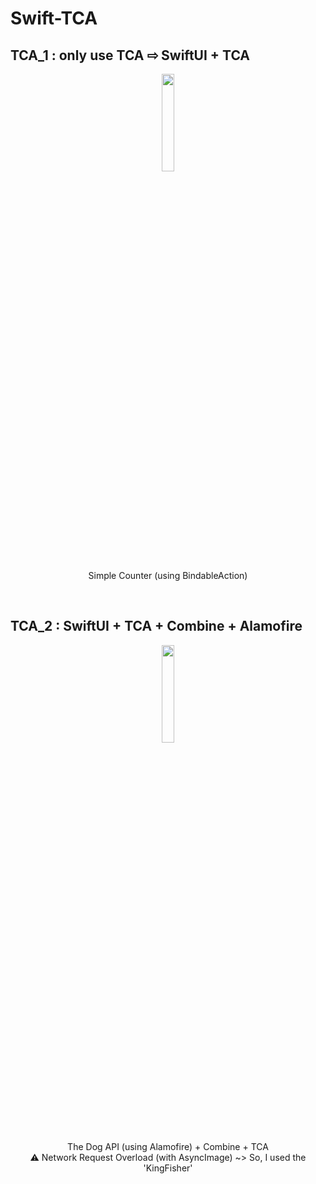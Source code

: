 # Swift-TCA

TCA_1 : only use TCA ⇨ SwiftUI + TCA
--- 

<p align="center">
  <img src="https://github.com/DinggiDing/Swift-TCA/assets/77246590/ae632776-09df-4576-a7ad-454d0b669bde" width="20%" height="20%"/>
</p>
<p align="center">
  Simple Counter (using BindableAction)
</p>

&nbsp;
&nbsp;

TCA_2 : SwiftUI + TCA + Combine + Alamofire
---

<p align="center">
  <img src="https://github.com/DinggiDing/Swift-TCA/assets/77246590/8deffaac-a375-4ba7-ad67-81871531fb91" width="20%" height="20%"/>
</p>
<p align="center">
  The Dog API (using Alamofire) + Combine + TCA<br>
  ⚠️ Network Request Overload (with AsyncImage) ~> So, I used the 'KingFisher'
</p>
